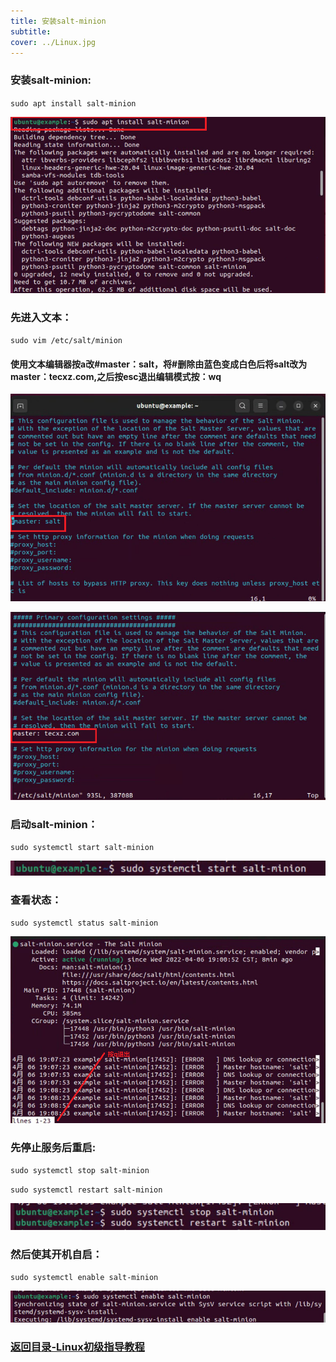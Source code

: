 ```yaml
---
title: 安装salt-minion
subtitle: 
cover: ../Linux.jpg
---
```

### 安装salt-minion:

`sudo apt install salt-minion`

![QQ截图20220406190104](QQ截图20220406190104.png)

### 先进入文本：

`sudo vim /etc/salt/minion`

#### 使用文本编辑器按a改#master：salt，将#删除由蓝色变成白色后将salt改为master：tecxz.com,之后按esc退出编辑模式按：wq

![QQ截图20220406190542](QQ截图20220406190542.png)

![QQ截图20220406190640](QQ截图20220406190640.png)

### 启动salt-minion：

`sudo systemctl start salt-minion`

![QQ截图20220406190845](QQ截图20220406190845.png)

### 查看状态：

`sudo systemctl status salt-minion`

![QQ截图20220406191000](QQ截图20220406191000.png)

### 先停止服务后重启:

`sudo systemctl stop salt-minion`

`sudo systemctl restart salt-minion`

![QQ截图20220406192345](QQ截图20220406192345.png)

### 然后使其开机自启：

`sudo systemctl enable salt-minion`

![QQ截图20220406192509](QQ截图20220406192509.png)
### [返回目录-Linux初级指导教程](https://nya-wsl.com/Linux初级指导教程/)